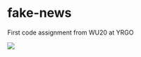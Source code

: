 # fake-news
First code assignment from WU20 at YRGO

<img src="../Assets/icons/fake_news_medium.svg">